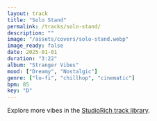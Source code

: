 ```yaml
---
layout: track
title: "Solo Stand"
permalink: /tracks/solo-stand/
description: ""
image: "/assets/covers/solo-stand.webp"
image_ready: false
date: 2025-01-01
duration: "3:22"
album: "Stranger Vibes"
mood: ["Dreamy", "Nostalgic"]
genre: ["lo-fi", "chillhop", "cinematic"]
bpm: 85
key: "D"
---
```


Explore more vibes in the [StudioRich track library](/tracks/).
